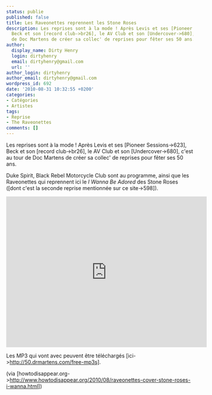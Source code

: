 ```yaml
---
status: publie
published: false
title: Les Raveonettes reprennent les Stone Roses
description: Les reprises sont à la mode ! Après Levis et ses [Pioneer Sessions->623],
  Beck et son [record club->br26], le AV Club et son [Undercover->680], c'est au tour
  de Doc Martens de créer sa collec' de reprises pour fêter ses 50 ans.
author:
  display_name: Dirty Henry
  login: dirtyhenry
  email: dirtyhenry@gmail.com
  url: ''
author_login: dirtyhenry
author_email: dirtyhenry@gmail.com
wordpress_id: 692
date: '2010-08-31 10:32:55 +0200'
categories:
- Catégories
- Artistes
tags:
- Reprise
- The Raveonettes
comments: []
---
```

Les reprises sont à la mode ! Après Levis et ses [Pioneer Sessions->623], Beck et son [record club->br26], le AV Club et son [Undercover->680], c'est au tour de Doc Martens de créer sa collec' de reprises pour fêter ses 50 ans. 

Duke Spirit, Black Rebel Motorcycle Club sont au programme, ainsi que les Raveonettes qui reprennent ici le *I Wanna Be Adored* des Stone Roses ([dont c'est la seconde reprise mentionnée sur ce site->598]).

<iframe width="540" height="405" src="http://www.youtube.com/embed/6zbdrabfQc0" frameborder="0" allowfullscreen></iframe>

Les MP3 qui vont avec peuvent être téléchargés [ici->http://50.drmartens.com/free-mp3s].

(via [howtodisappear.org->http://www.howtodisappear.org/2010/08/raveonettes-cover-stone-roses-i-wanna.html])
